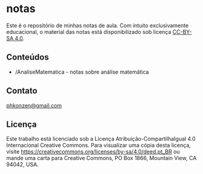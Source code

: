 # notas

Este é o repositório de minhas notas de aula. Com intuito exclusivamente educacional, o material das notas está disponibilizado sob licença [CC-BY-SA 4.0](https://creativecommons.org/licenses/by-sa/4.0/deed.pt_BR).

## Conteúdos

* /AnaliseMatematica - notas sobre análise matemática

## Contato

phkonzen@gmail.com

## Licença

Este trabalho está licenciado sob a Licença Atribuição-CompartilhaIgual 4.0 Internacional Creative Commons. Para visualizar uma cópia desta licença, visite https://creativecommons.org/licenses/by-sa/4.0/deed.pt_BR ou mande uma carta para Creative Commons, PO Box 1866, Mountain View, CA 94042, USA.

